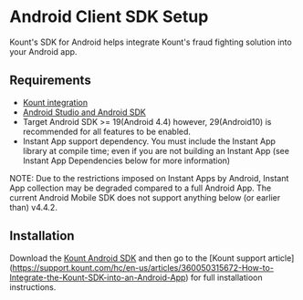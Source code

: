 Android Client SDK Setup
========================

Kount's SDK for Android helps integrate Kount's fraud fighting solution into
your Android app.

## Requirements

-   [Kount integration](http://www.kount.com/fraud-detection-software)
-   [Android Studio and Android
    SDK](http://developer.android.com/sdk/index.html)
-   Target Android SDK &gt;= 19(Android 4.4) however, 29(Android10) is recommended for all features to be enabled.
-   Instant App support dependency. You must include the Instant App library at compile time; even if you are not building an Instant App (see Instant App Dependencies below for more information)

NOTE: Due to the restrictions imposed on Instant Apps by Android, Instant App collection may be degraded compared to a full Android App. The current Android Mobile SDK does not support anything below (or earlier than) v4.4.2.

## Installation

Download the [Kount Android
SDK](https://github.com/Kount/kount-android-sdk) and then go to the [Kount support article] (https://support.kount.com/hc/en-us/articles/360050315672-How-to-Integrate-the-Kount-SDK-into-an-Android-App) for full installatioon instructions.
